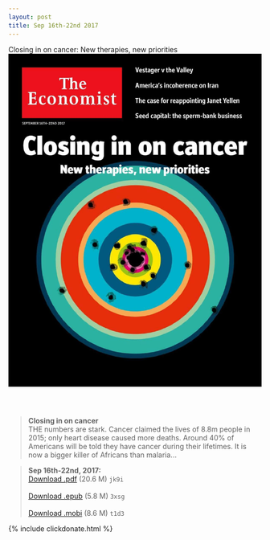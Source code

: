 ```yaml
---
layout: post
title: Sep 16th-22nd 2017
---
```


<div class="message">
	Closing in on cancer: New therapies, new priorities
</div>

<header class="xmas">
<div class="cover upload">
<img src="/public/img/the-economist/img_2017.09.16.jpg" />
</div>
</header>
<!--more-->

> **Closing in on cancer** <br/>
THE numbers are stark. Cancer claimed the lives of 8.8m people in 2015; only heart disease caused more deaths. Around 40% of Americans will be told they have cancer during their lifetimes. It is now a bigger killer of Africans than malaria...

> **Sep 16th-22nd, 2017:**<br/>
[Download .pdf](https://pan.baidu.com/s/1slx6npj) (20.6 M) 
`jk9i` <br/><br/>
[Download .epub](https://pan.baidu.com/s/1gfjDsX1) (5.8 M) 
`3xsg` <br/><br/>
[Download .mobi](https://pan.baidu.com/s/1mhM27Vi) (8.6 M) 
`t1d3`

{% include clickdonate.html %}
